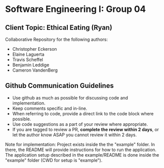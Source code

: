 <h1> Software Engineering I: Group 04 </h1>
<h2> Client Topic: Ethical Eating (Ryan) </h2>
<p> Collaborative Repository for the following authors:
  <ul> 
    <li>Christopher Eckerson</li>
    <li>Elaine Laguerta</li>
    <li>Travis Scheffel</li>
    <li>Benjamin Leddige</li>
    <li>Cameron VandenBerg</li>
  </ul>
</p>

## Github Communication Guidelines

- Use github as much as possible for discussing code and implementation. 
- Keep comments specific and in-line. 
- When referring to code, provide a direct link to the code block where possible. 
- Use code suggestions as a part of your review where appropriate. 
- If you are tagged to review a PR, __complete the review within 2 days__, or let the author know ASAP you cannot review it within 2 days.

Note for implementation: 
Project exists inside the the "example" folder.  In there, the README will provide instructions for how to run the application.  The application setup described in the example/README is done inside the "example" folder (CWD for setup is "example").
